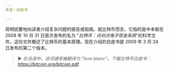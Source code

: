```yaml
---
术语：白皮书

---
```

简明扼要地向读者介绍复杂问题的报告或指南。就比特币而言，它指的是中本聪在 2008 年 10 月 31 日首次发布的名为 "*比特币：点对点电子现金系统*"的科学文件。这份文件概述了比特币的基本原理。现在介绍的白皮书是 2009 年 3 月 24 日发布的第二个版本。

> ► *在法语中，该词通常被翻译为 "livre blanc"。下载比特币白皮书：https://bitcoin.org/bitcoin.pdf.*